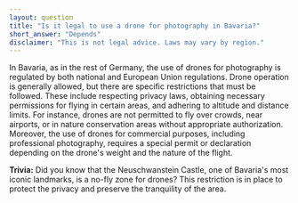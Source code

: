 ```yaml
---
layout: question
title: "Is it legal to use a drone for photography in Bavaria?"
short_answer: "Depends"
disclaimer: "This is not legal advice. Laws may vary by region."
---
```


In Bavaria, as in the rest of Germany, the use of drones for photography is regulated by both national and European Union regulations. Drone operation is generally allowed, but there are specific restrictions that must be followed. These include respecting privacy laws, obtaining necessary permissions for flying in certain areas, and adhering to altitude and distance limits. For instance, drones are not permitted to fly over crowds, near airports, or in nature conservation areas without appropriate authorization. Moreover, the use of drones for commercial purposes, including professional photography, requires a special permit or declaration depending on the drone's weight and the nature of the flight.

**Trivia:** Did you know that the Neuschwanstein Castle, one of Bavaria's most iconic landmarks, is a no-fly zone for drones? This restriction is in place to protect the privacy and preserve the tranquility of the area.

